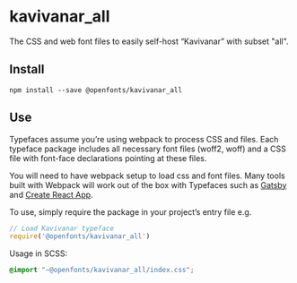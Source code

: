 
# kavivanar_all

The CSS and web font files to easily self-host “Kavivanar” with subset "all".

## Install

`npm install --save @openfonts/kavivanar_all`

## Use

Typefaces assume you’re using webpack to process CSS and files. Each typeface
package includes all necessary font files (woff2, woff) and a CSS file with
font-face declarations pointing at these files.

You will need to have webpack setup to load css and font files. Many tools built
with Webpack will work out of the box with Typefaces such as [Gatsby](https://github.com/gatsbyjs/gatsby)
and [Create React App](https://github.com/facebookincubator/create-react-app).

To use, simply require the package in your project’s entry file e.g.

```javascript
// Load Kavivanar typeface
require('@openfonts/kavivanar_all')
```

Usage in SCSS:
```scss
@import "~@openfonts/kavivanar_all/index.css";
```
